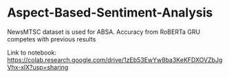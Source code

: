 # Aspect-Based-Sentiment-Analysis

NewsMTSC dataset is used for ABSA.
Accuracy from RoBERTa GRU competes with previous results


Link to notebook: https://colab.research.google.com/drive/1zEb53EwYw8ba3KeKFDXOVZbJgVhx-xlX?usp=sharing
